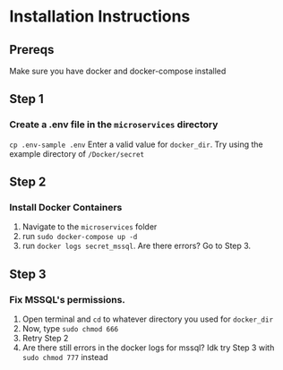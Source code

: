 # Installation Instructions

## Prereqs
Make sure you have docker and docker-compose installed

## Step 1
### Create a .env file in the `microservices` directory
`cp .env-sample .env`
Enter a valid value for `docker_dir`. Try using the example directory of `/Docker/secret`

## Step 2
### Install Docker Containers
1. Navigate to the `microservices` folder
2. run `sudo docker-compose up -d`
3. run `docker logs secret_mssql`. Are there errors? Go to Step 3.


## Step 3
### Fix MSSQL's permissions.
1. Open terminal and `cd` to whatever directory you used for `docker_dir`
2. Now, type `sudo chmod 666`
3. Retry Step 2
4. Are there still errors in the docker logs for mssql? Idk try Step 3 with `sudo chmod 777` instead
